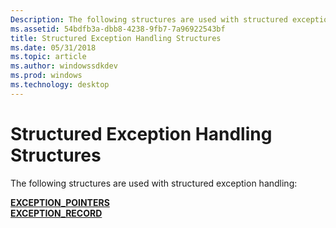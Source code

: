 ```yaml
---
Description: The following structures are used with structured exception handling
ms.assetid: 54bdfb3a-dbb8-4238-9fb7-7a96922543bf
title: Structured Exception Handling Structures
ms.date: 05/31/2018
ms.topic: article
ms.author: windowssdkdev
ms.prod: windows
ms.technology: desktop
---
```


# Structured Exception Handling Structures

The following structures are used with structured exception handling:

<dl>

[**EXCEPTION\_POINTERS**](/windows/win32/WinNT/ns-winnt-_exception_pointers?branch=master)  
[**EXCEPTION\_RECORD**](/windows/win32/WinNT/ns-winnt-_exception_record?branch=master)  
</dl>

 

 



